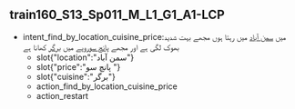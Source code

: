 ## train160_S13_Sp011_M_L1_G1_A1-LCP
* intent_find_by_location_cuisine_price:میں [سمن آباد](location) میں رہتا ہوں مجھے بہت شدید بھوک لگی ہے اور مجھے [پانچ سو](price)روپے میں [برگر](cuisine) کھانا ہے
	- slot{"location":"سمن آباد"}
	- slot{"price":"پانچ سو "}
	- slot{"cuisine":"برگر"}
	- action_find_by_location_cuisine_price
	- action_restart